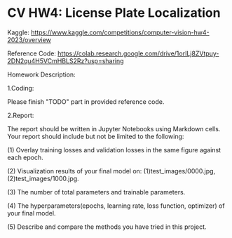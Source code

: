 
# CV HW4: License Plate Localization
Kaggle: https://www.kaggle.com/competitions/computer-vision-hw4-2023/overview

Reference Code: https://colab.research.google.com/drive/1orILj8ZVtpuy-2DN2qu4H5VCmHBLS2Rz?usp=sharing


Homework Description:


1.Coding:


Please finish "TODO" part in provided reference code.

2.Report:

The report should be written in Jupyter Notebooks using Markdown cells. Your report should include but not be limited to the following:

(1) Overlay training losses and validation losses in the same figure against each epoch.

(2) Visualization results of your final model on: (1)test_images/0000.jpg, (2)test_images/1000.jpg.

(3) The number of total parameters and trainable parameters.

(4) The hyperparameters(epochs, learning rate, loss function, optimizer) of your final model.

(5) Describe and compare the methods you have tried in this project.